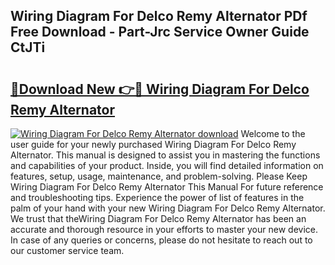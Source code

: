 ## Wiring Diagram For Delco Remy Alternator PDf Free Download - Part-Jrc Service Owner Guide CtJTi

# <h2><a href="http://dfmnp6.blite.top/?on=Wiring+Diagram+For+Delco+Remy+Alternator">🔗Download New 👉🔴 Wiring Diagram For Delco Remy Alternator</a></h2>

[![Wiring Diagram For Delco Remy Alternator download](https://i.imgur.com/lujVjoI.png)](http://dfmnp6.blite.top/?on=Wiring+Diagram+For+Delco+Remy+Alternator)
Welcome to the user guide for your newly purchased Wiring Diagram For Delco Remy Alternator. This manual is designed to assist you in mastering the functions and capabilities of your product. Inside, you will find detailed information on features, setup, usage, maintenance, and problem-solving. Please Keep Wiring Diagram For Delco Remy Alternator This Manual For future reference and troubleshooting tips. Experience the power of list of features in the palm of your hand with your new Wiring Diagram For Delco Remy Alternator. We trust that theWiring Diagram For Delco Remy Alternator has been an accurate and thorough resource in your efforts to master your new device. In case of any queries or concerns, please do not hesitate to reach out to our customer service team.
